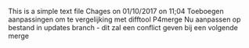 This is a simple text file
Chages on 01/10/2017 on 11;04
Toeboegen aanpassingen om te vergelijking met difftool P4merge
Nu aanpassen op bestand in updates branch - dit zal een conflict geven bij een volgende merge